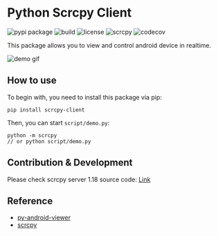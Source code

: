 # Python Scrcpy Client

![pypi package](https://img.shields.io/pypi/v/scrcpy-client)
![build](https://img.shields.io/github/workflow/status/leng-yue/py-scrcpy-client/CI)
![license](https://img.shields.io/github/license/leng-yue/py-scrcpy-client)
![scrcpy](https://img.shields.io/badge/scrcpy-v1.18-violet)
![codecov](https://img.shields.io/codecov/c/github/leng-yue/py-scrcpy-client)

This package allows you to view and control android device in realtime. 

![demo gif](https://raw.githubusercontent.com/leng-yue/py-scrcpy-client/main/demo.gif)

## How to use
To begin with, you need to install this package via pip:
```shell
pip install scrcpy-client
```
Then, you can start `script/demo.py`:
```shell
python -m scrcpy
// or python script/demo.py
```

## Contribution & Development
Please check scrcpy server 1.18 source code: [Link](https://github.com/Genymobile/scrcpy/tree/v1.18/server)

## Reference
- [py-android-viewer](https://github.com/razumeiko/py-android-viewer)
- [scrcpy](https://github.com/Genymobile/scrcpy)
